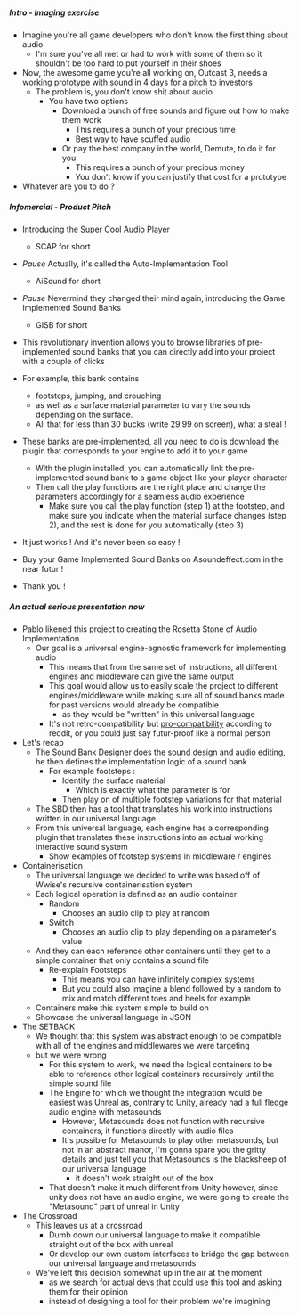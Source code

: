##### Intro - Imaging exercise
- Imagine you're all game developers who don't know the first thing about audio
	- I'm sure you've all met or had to work with some of them so it shouldn't be too hard to put yourself in their shoes
- Now, the awesome game you're all working on, Outcast 3, needs a working prototype with sound in 4 days for a pitch to investors
	- The problem is, you don't know shit about audio
		- You have two options
			- Download a bunch of free sounds and figure out how to make them work
				- This requires a bunch of your precious time
				- Best way to have scuffed audio
			- Or pay the best company in the world, Demute, to do it for you
				- This requires a bunch of your precious money
				- You don't know if you can justify that cost for a prototype
- Whatever are you to do ?
##### Infomercial - Product Pitch
- Introducing the Super Cool Audio Player
	- SCAP for short
- *Pause* Actually, it's called the Auto-Implementation Tool
	- AiSound for short
- *Pause* Nevermind they changed their mind again, introducing the Game Implemented Sound Banks
	- GISB for short

- This revolutionary invention allows you to browse libraries of pre-implemented sound banks that you can directly add into your project with a couple of clicks
- For example, this bank contains 
	- footsteps, jumping, and crouching
	- as well as a surface material parameter to vary the sounds depending on the surface.
	- All that for less than 30 bucks (write 29.99 on screen), what a steal !
- These banks are pre-implemented, all you need to do is download the plugin that corresponds to your engine to add it to your game
	- With the plugin installed, you can automatically link the pre-implemented sound bank to a game object like your player character
	- Then call the play functions are the right place and change the parameters accordingly for a seamless audio experience
		- Make sure you call the play function (step 1) at the footstep, and make sure you indicate when the material surface changes (step 2), and the rest is done for you automatically (step 3)
- It just works ! And it's never been so easy !
- Buy your Game Implemented Sound Banks on Asoundeffect.com in the near futur !
- Thank you !

##### An actual serious presentation now
- Pablo likened this project to creating the Rosetta Stone of Audio Implementation
	- Our goal is a universal engine-agnostic framework for implementing audio
		- This means that from the same set of instructions, all different engines and middleware can give the same output
		- This goal would allow us to easily scale the project to different engines/middleware while making sure all of sound banks made for past versions would already be compatible
			- as they would be "written" in this universal language
		- It's not retro-compatibility but [pro-compatibility](https://english.stackexchange.com/questions/42752/what-is-the-antonym-of-the-prefix-retro) according to reddit, or you could just say futur-proof like a normal person
- Let's recap
	- The Sound Bank Designer does the sound design and audio editing, he then defines the implementation logic of a sound bank
		- For example footsteps : 
			- Identify the surface material
				- Which is exactly what the parameter is for 
			- Then play on of multiple footstep variations for that material
	- The SBD then has a tool that translates his work into instructions written in our universal language
	- From this universal language, each engine has a corresponding plugin that translates these instructions into an actual working interactive sound system
		- Show examples of footstep systems in middleware / engines
- Containerisation
	- The universal language we decided to write was based off of Wwise's recursive containerisation system
	- Each logical operation is defined as an audio container
		- Random
			- Chooses an audio clip to play at random
		- Switch
			- Chooses an audio clip to play depending on a parameter's value
	- And they can each reference other containers until they get to a simple container that only contains a sound file
		- Re-explain Footsteps
			- This means you can have infinitely complex systems
			- But you could also imagine a blend followed by a random to mix and match different toes and heels for example
	- Containers make this system simple to build on
	- Showcase the universal language in JSON
- The SETBACK
	- We thought that this system was abstract enough to be compatible with all of the engines and middlewares we were targeting
	- but we were wrong
		- For this system to work, we need the logical containers to be able to reference other logical containers recursively until the simple sound file
		- The Engine for which we thought the integration would be easiest was Unreal as, contrary to Unity, already had a full fledge audio engine with metasounds
			- However, Metasounds does not function with recursive containers, it functions directly with audio files
			- It's possible for Metasounds to play other metasounds, but not in an abstract manor, I'm gonna spare you the gritty details and just tell you that Metasounds is the blacksheep of our universal language
				- it doesn't work straight out of the box
		- That doesn't make it much different from Unity however, since unity does not have an audio engine, we were going to create the "Metasound" part of unreal in Unity
- The Crossroad
	- This leaves us at a crossroad
		- Dumb down our universal language to make it compatible straight out of the box with unreal 
		- Or develop our own custom interfaces to bridge the gap between our universal language and metasounds 
	- We've left this decision somewhat up in the air at the moment
		- as we search for actual devs that could use this tool and asking them for their opinion
		- instead of designing a tool for their problem we're imagining